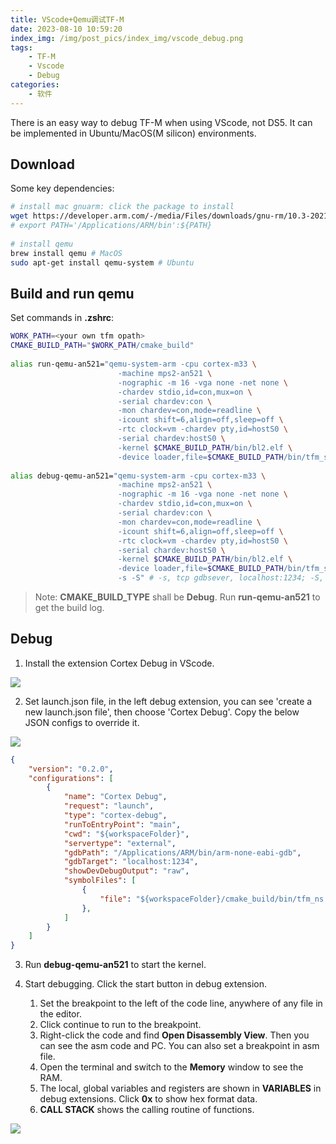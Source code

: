```yaml
---
title: VScode+Qemu调试TF-M
date: 2023-08-10 10:59:20
index_img: /img/post_pics/index_img/vscode_debug.png
tags:
    - TF-M
    - Vscode
    - Debug
categories: 
    - 软件
---
```


There is an easy way to debug TF-M when using VScode, not DS5. It can be implemented in Ubuntu/MacOS(M silicon) environments.

<!-- more -->

## Download

Some key dependencies:

```bash
# install mac gnuarm: click the package to install
wget https://developer.arm.com/-/media/Files/downloads/gnu-rm/10.3-2021.10/gcc-arm-none-eabi-10.3-2021.10-mac.pkg?rev=b382d51ec8d34c3fa421cf57ce97f146&hash=E3B897C8DA0E3E56C151F397C004104F00AE2EB8
# export PATH='/Applications/ARM/bin':${PATH}
 
# install qemu
brew install qemu # MacOS
sudo apt-get install qemu-system # Ubuntu
```

## Build and run qemu

Set commands in **.zshrc**:

```bash
WORK_PATH=<your own tfm opath>
CMAKE_BUILD_PATH="$WORK_PATH/cmake_build"
 
alias run-qemu-an521="qemu-system-arm -cpu cortex-m33 \
                        -machine mps2-an521 \
                        -nographic -m 16 -vga none -net none \
                        -chardev stdio,id=con,mux=on \
                        -serial chardev:con \
                        -mon chardev=con,mode=readline \
                        -icount shift=6,align=off,sleep=off \
                        -rtc clock=vm -chardev pty,id=hostS0 \
                        -serial chardev:hostS0 \
                        -kernel $CMAKE_BUILD_PATH/bin/bl2.elf \
                        -device loader,file=$CMAKE_BUILD_PATH/bin/tfm_s_ns_signed.bin,addr=0x10080000"
 
alias debug-qemu-an521="qemu-system-arm -cpu cortex-m33 \
                        -machine mps2-an521 \
                        -nographic -m 16 -vga none -net none \
                        -chardev stdio,id=con,mux=on \
                        -serial chardev:con \
                        -mon chardev=con,mode=readline \
                        -icount shift=6,align=off,sleep=off \
                        -rtc clock=vm -chardev pty,id=hostS0 \
                        -serial chardev:hostS0 \
                        -kernel $CMAKE_BUILD_PATH/bin/bl2.elf \
                        -device loader,file=$CMAKE_BUILD_PATH/bin/tfm_s_ns_signed.bin,addr=0x10080000 \
                        -s -S" # -s, tcp gdbsever, localhost:1234; -S, listen the gdb
```
>Note: **CMAKE_BUILD_TYPE** shall be **Debug**.
Run **run-qemu-an521** to get the build log.

## Debug
1. Install the extension Cortex Debug in VScode.


![](/img/post_pics/TF-M/vscode_debug1.png)


2. Set launch.json file, in the left debug extension, you can see 'create a new launch.json file', then choose 'Cortex Debug'. Copy the below JSON configs to override it.


![](/img/post_pics/TF-M/vscode_debug2.png)

```json
{
    "version": "0.2.0",
    "configurations": [
        {
            "name": "Cortex Debug",
            "request": "launch",
            "type": "cortex-debug",
            "runToEntryPoint": "main",
            "cwd": "${workspaceFolder}",
            "servertype": "external",                                      // Debug from server, loaclhost 1234
            "gdbPath": "/Applications/ARM/bin/arm-none-eabi-gdb",          // Path of gdb
            "gdbTarget": "localhost:1234",
            "showDevDebugOutput": "raw",
            "symbolFiles": [
                {
                    "file": "${workspaceFolder}/cmake_build/bin/tfm_ns.elf",
                },
            ]
        }
    ]
}
```

3. Run **debug-qemu-an521** to start the kernel.
4. Start debugging. Click the start button in debug extension.

   1. Set the breakpoint to the left of the code line, anywhere of any file in the editor.
   2. Click continue to run to the breakpoint.
   3. Right-click the code and find **Open Disassembly View**. Then you can see the asm code and PC. You can also set a breakpoint in asm file.
   4. Open the terminal and switch to the **Memory** window to see the RAM.
   5. The local, global variables and registers are shown in **VARIABLES** in debug extensions. Click **0x** to show hex format data.
   6. **CALL STACK** shows the calling routine of functions.


![](/img/post_pics/index_img/vscode_debug.png)
